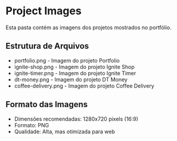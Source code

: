 # Project Images

Esta pasta contém as imagens dos projetos mostrados no portfólio.

## Estrutura de Arquivos

- portfolio.png - Imagem do projeto Portfolio
- ignite-shop.png - Imagem do projeto Ignite Shop
- ignite-timer.png - Imagem do projeto Ignite Timer
- dt-money.png - Imagem do projeto DT Money
- coffee-delivery.png - Imagem do projeto Coffee Delivery

## Formato das Imagens

- Dimensões recomendadas: 1280x720 pixels (16:9)
- Formato: PNG
- Qualidade: Alta, mas otimizada para web
